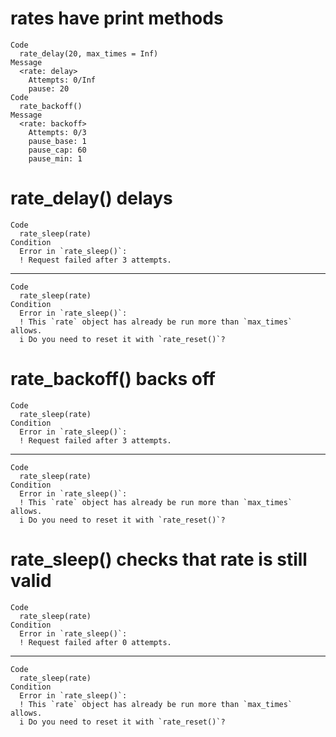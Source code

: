 # rates have print methods

    Code
      rate_delay(20, max_times = Inf)
    Message
      <rate: delay>
        Attempts: 0/Inf
        pause: 20
    Code
      rate_backoff()
    Message
      <rate: backoff>
        Attempts: 0/3
        pause_base: 1
        pause_cap: 60
        pause_min: 1

# rate_delay() delays

    Code
      rate_sleep(rate)
    Condition
      Error in `rate_sleep()`:
      ! Request failed after 3 attempts.

---

    Code
      rate_sleep(rate)
    Condition
      Error in `rate_sleep()`:
      ! This `rate` object has already be run more than `max_times` allows.
      i Do you need to reset it with `rate_reset()`?

# rate_backoff() backs off

    Code
      rate_sleep(rate)
    Condition
      Error in `rate_sleep()`:
      ! Request failed after 3 attempts.

---

    Code
      rate_sleep(rate)
    Condition
      Error in `rate_sleep()`:
      ! This `rate` object has already be run more than `max_times` allows.
      i Do you need to reset it with `rate_reset()`?

# rate_sleep() checks that rate is still valid

    Code
      rate_sleep(rate)
    Condition
      Error in `rate_sleep()`:
      ! Request failed after 0 attempts.

---

    Code
      rate_sleep(rate)
    Condition
      Error in `rate_sleep()`:
      ! This `rate` object has already be run more than `max_times` allows.
      i Do you need to reset it with `rate_reset()`?

